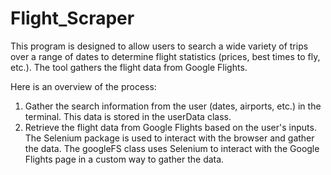 # Flight_Scraper

This program is designed to allow users to search a wide variety of trips over a range of dates to determine flight statistics (prices, best times to fly, etc.).  The tool gathers the flight data from Google Flights.  

Here is an overview of the process:

1. Gather the search information from the user (dates, airports, etc.) in the terminal.  This data is stored in the userData class.
2. Retrieve the flight data from Google Flights based on the user's inputs.  The Selenium package is used to interact with the browser and gather the data.  The googleFS class uses Selenium to interact with the Google Flights page in a custom way to gather the data.